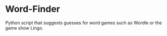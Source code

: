 # Word-Finder
Python script that suggests guesses for word games such as Wordle or the game show Lingo.
